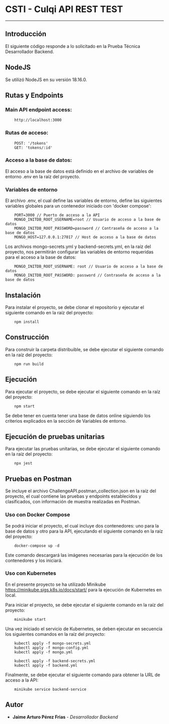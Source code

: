# CSTI - Culqi API REST TEST
***
## Introducción

El siguiente código responde a lo solicitado en la Prueba Técnica Desarrollador Backend.

## NodeJS

Se utilizó NodeJS en su versión 18.16.0.

## Rutas y Endpoints

### Main API endpoint access:

```
    http://localhost:3000
```

### Rutas de acceso:

```
    POST: '/tokens'
    GET: 'tokens/:id'
```

### Acceso a la base de datos:

El acceso a la base de datos está definido en el archivo de variables de entorno .env en la raíz del proyecto.

### Variables de entorno

El archivo .env, el cual define las variables de entorno, define las siguientes variables globales para un contenedor iniciado con 'docker compose':

```
    PORT=3000 // Puerto de acceso a la API
    MONGO_INITDB_ROOT_USERNAME=root // Usuario de acceso a la base de datos
    MONGO_INITDB_ROOT_PASSWORD=password // Contraseña de acceso a la base de datos
    MONGO_HOST=127.0.0.1:27017 // Host de acceso a la base de datos
```

Los archivos mongo-secrets.yml y backend-secrets.yml, en la raíz del proyecto, nos permitirán configurar las variables de entorno requeridas para el acceso a la base de datos:

```
    MONGO_INITDB_ROOT_USERNAME: root // Usuario de acceso a la base de datos
    MONGO_INITDB_ROOT_PASSWORD: password // Contraseña de acceso a la base de datos
```

## Instalación

Para instalar el proyecto, se debe clonar el repositorio y ejecutar el siguiente comando en la raíz del proyecto:

```
    npm install
```

## Construcción

Para construir la carpeta distribuible, se debe ejecutar el siguiente comando en la raíz del proyecto:

```
    npm run build
```

## Ejecución

Para ejecutar el proyecto, se debe ejecutar el siguiente comando en la raíz del proyecto:

```
    npm start
```

Se debe tener en cuenta tener una base de datos online siguiendo los criterios explicados en la sección de Variables de entorno.

## Ejecución de pruebas unitarias

Para ejecutar las pruebas unitarias, se debe ejecutar el siguiente comando en la raíz del proyecto:

```
    npx jest
```

## Pruebas en Postman

Se incluye el archivo ChallengeAPI.postman_collection.json en la raíz del proyecto, el cual contiene las pruebas y endpoints establecidos y clasificados, con información de muestra realizadas en Postman.

### Uso con Docker Compose

Se podrá iniciar el proyecto, el cual incluye dos contenedores: uno para la base de datos y otro para la API, ejecutando el siguiente comando en la raíz del proyecto:

```
    docker-compose up -d
```

Este comando descargará las imágenes necesarias para la ejecución de los contenedores y los iniciará.

### Uso con Kubernetes

En el presente proyecto se ha utilizado Minikube https://minikube.sigs.k8s.io/docs/start/ para la ejecución de Kubernetes en local.

Para iniciar el proyecto, se debe ejecutar el siguiente comando en la raíz del proyecto:

```
    minikube start
```

Una vez iniciado el servicio de Kubernetes, se deben ejecutar en secuencia los siguientes comandos en la raíz del proyecto:

```
    kubectl apply -f mongo-secrets.yml
    kubectl apply -f mongo-config.yml
    kubectl apply -f mongo.yml

    kubectl apply -f backend-secrets.yml
    kubectl apply -f backend.yml    
```

Finalmente, se debe ejecutar el siguiente comando para obtener la URL de acceso a la API:

```
    minikube service backend-service
```

## Autor
* **Jaime Arturo Pérez Frias** - *Desarrollador Backend*